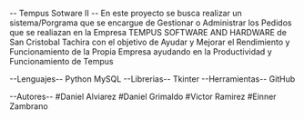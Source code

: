 -- Tempus Sotware II --
En este proyecto se busca realizar un sistema/Porgrama que se encargue de Gestionar o Administrar los Pedidos que se realiazan en la Empresa TEMPUS SOFTWARE AND HARDWARE de San Cristobal Tachira
con el objetivo de Ayudar y Mejorar el Rendimiento y Funcionamiento de la Propia Empresa ayudando en la Productividad y Funcionamiento de Tempus

  --Lenguajes--
    Python
    MySQL
  --Librerias--
    Tkinter
  --Herramientas--
    GitHub

--Autores--
#Daniel Alviarez
#Daniel Grimaldo
#Victor Ramirez
#Einner Zambrano
